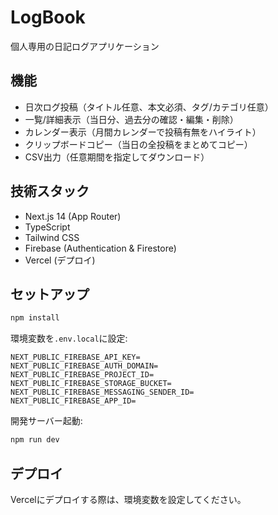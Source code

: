 # LogBook

個人専用の日記ログアプリケーション

## 機能

- 日次ログ投稿（タイトル任意、本文必須、タグ/カテゴリ任意）
- 一覧/詳細表示（当日分、過去分の確認・編集・削除）
- カレンダー表示（月間カレンダーで投稿有無をハイライト）
- クリップボードコピー（当日の全投稿をまとめてコピー）
- CSV出力（任意期間を指定してダウンロード）

## 技術スタック

- Next.js 14 (App Router)
- TypeScript
- Tailwind CSS
- Firebase (Authentication & Firestore)
- Vercel (デプロイ)

## セットアップ

```bash
npm install
```

環境変数を`.env.local`に設定:

```
NEXT_PUBLIC_FIREBASE_API_KEY=
NEXT_PUBLIC_FIREBASE_AUTH_DOMAIN=
NEXT_PUBLIC_FIREBASE_PROJECT_ID=
NEXT_PUBLIC_FIREBASE_STORAGE_BUCKET=
NEXT_PUBLIC_FIREBASE_MESSAGING_SENDER_ID=
NEXT_PUBLIC_FIREBASE_APP_ID=
```

開発サーバー起動:

```bash
npm run dev
```

## デプロイ

Vercelにデプロイする際は、環境変数を設定してください。
